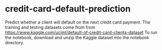 # credit-card-default-prediction
Predict whether a client will default on the next credit card payment. The training and testing datasets come from from https://www.kaggle.com/uciml/default-of-credit-card-clients-dataset
To run the notebook, download and unzip the Kaggle dataset into the notebook directory.

